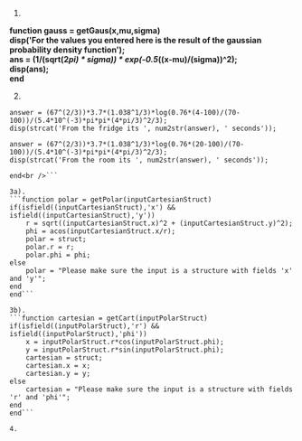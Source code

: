 1. 
**function gauss = getGaus(x,mu,sigma)** <br />
**disp('For the values you entered here is the result of the gaussian probability density function');** <br />
**ans = (1/(sqrt(2*pi) \* sigma)) \* exp(-0.5*((x-mu)/(sigma))^2);** <br />
**disp(ans);** <br />
**end** <br />

2.
```function egg = getegg()
answer = (67^(2/3))*3.7*(1.038^1/3)*log(0.76*(4-100)/(70-100))/(5.4*10^(-3)*pi*pi*(4*pi/3)^2/3);
disp(strcat('From the fridge its ', num2str(answer), ' seconds'));

answer = (67^(2/3))*3.7*(1.038^1/3)*log(0.76*(20-100)/(70-100))/(5.4*10^(-3)*pi*pi*(4*pi/3)^2/3);
disp(strcat('From the room its ', num2str(answer), ' seconds'));

end<br />```

3a).
```function polar = getPolar(inputCartesianStruct)
if(isfield((inputCartesianStruct),'x') && isfield((inputCartesianStruct),'y'))
    r = sqrt((inputCartesianStruct.x)^2 + (inputCartesianStruct.y)^2);
    phi = acos(inputCartesianStruct.x/r);
    polar = struct;
    polar.r = r;
    polar.phi = phi;
else
    polar = "Please make sure the input is a structure with fields 'x' and 'y'";
end
end```

3b).
```function cartesian = getCart(inputPolarStruct)
if(isfield((inputPolarStruct),'r') && isfield((inputPolarStruct),'phi'))
    x = inputPolarStruct.r*cos(inputPolarStruct.phi);
    y = inputPolarStruct.r*sin(inputPolarStruct.phi);
    cartesian = struct;
    cartesian.x = x;
    cartesian.y = y;
else
    cartesian = "Please make sure the input is a structure with fields 'r' and 'phi'";
end
end```

4.





